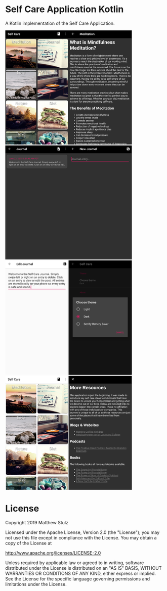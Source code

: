 # Self Care Application Kotlin
A Kotlin implementation of the Self Care Application.

<img src="screenshots/Category.png" width="200" /><img src="screenshots/CategoryInfo.png" width="200" />
<img src="screenshots/Journal.png" width="200" /><img src="screenshots/NewJournal.png" width="200" />
<img src="screenshots/EditJournal.png" width="200" /><img src="screenshots/SettingsTheme.png" width="200" />
<img src="screenshots/LightCategory.png" width="200" /><img src="screenshots/Resources.png" width="200" />

# License
Copyright 2019 Matthew Stulz

Licensed under the Apache License, Version 2.0 (the "License"); you may not use this file except in compliance with the License. You may obtain a copy of the License at

http://www.apache.org/licenses/LICENSE-2.0

Unless required by applicable law or agreed to in writing, software distributed under the License is distributed on an "AS IS" BASIS, WITHOUT WARRANTIES OR CONDITIONS OF ANY KIND, either express or implied. See the License for the specific language governing permissions and limitations under the License.

